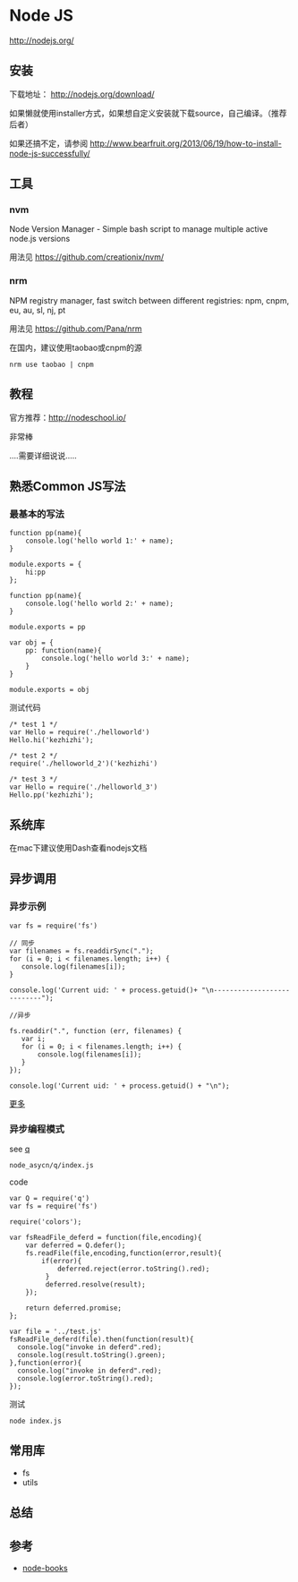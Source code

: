 # Node JS

http://nodejs.org/


## 安装

下载地址： http://nodejs.org/download/

如果懒就使用installer方式，如果想自定义安装就下载source，自己编译。（推荐后者）


如果还搞不定，请参阅 http://www.bearfruit.org/2013/06/19/how-to-install-node-js-successfully/

## 工具

### nvm

Node Version Manager - Simple bash script to manage multiple active node.js versions

用法见 https://github.com/creationix/nvm/

### nrm

NPM registry manager, fast switch between different registries: npm, cnpm, eu, au, sl, nj, pt

用法见 https://github.com/Pana/nrm

在国内，建议使用taobao或cnpm的源

	nrm use taobao | cnpm  

## 教程

官方推荐：http://nodeschool.io/

非常棒

....需要详细说说.....


## 熟悉Common JS写法

### 最基本的写法
```
function pp(name){
	console.log('hello world 1:' + name);
}

module.exports = {
	hi:pp
};

```

```
function pp(name){
	console.log('hello world 2:' + name);
}

module.exports = pp
```


```
var obj = {
	pp: function(name){
		console.log('hello world 3:' + name);
	}
}

module.exports = obj
```

测试代码

```
/* test 1 */ 
var Hello = require('./helloworld')
Hello.hi('kezhizhi');

/* test 2 */ 
require('./helloworld_2')('kezhizhi')

/* test 3 */ 
var Hello = require('./helloworld_3')
Hello.pp('kezhizhi');
```


## 系统库

在mac下建议使用Dash查看nodejs文档


## 异步调用


### 异步示例
```
var fs = require('fs')

// 同步
var filenames = fs.readdirSync(".");
for (i = 0; i < filenames.length; i++) {
   console.log(filenames[i]);
}

console.log('Current uid: ' + process.getuid()+ "\n---------------------------");

//异步

fs.readdir(".", function (err, filenames) {
   var i;
   for (i = 0; i < filenames.length; i++) {
       console.log(filenames[i]);
   }
});

console.log('Current uid: ' + process.getuid() + "\n");
```


[更多](http://blog.csdn.net/yczz/article/details/7015463)

### 异步编程模式
see [q](https://github.com/kriskowal/q)

`node_asycn/q/index.js`

code

```
var Q = require('q')
var fs = require('fs')

require('colors');

var fsReadFile_deferd = function(file,encoding){
    var deferred = Q.defer();
	fs.readFile(file,encoding,function(error,result){
	    if(error){
	        deferred.reject(error.toString().red);
	     }
	     deferred.resolve(result);
	});

	return deferred.promise;
};

var file = '../test.js'
fsReadFile_deferd(file).then(function(result){
  console.log("invoke in deferd".red);
  console.log(result.toString().green);
},function(error){
  console.log("invoke in deferd".red);
  console.log(error.toString().red);
});
```


测试

```
node index.js
```


## 常用库

- fs
- utils

## 总结

## 参考

- [node-books](http://thepana.com/node-books/)